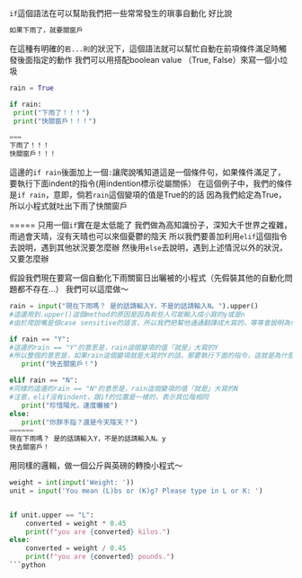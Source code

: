 `if`這個語法在可以幫助我們把一些常常發生的瑣事自動化
 好比說
 
```python
如果下雨了，就要關窗戶
```
在這種有明確的`若...則`的狀況下，這個語法就可以幫忙自動在前項條件滿足時觸發後面指定的動作
我們可以用搭配boolean value （True, False）來寫一個小垃圾
 
 ```python
rain = True

if rain:
  print("下雨了！！！")
  print("快關窗戶！！！")

===
下雨了！！！
快關窗戶！！！
```
這邊的`if rain`後面加上一個`:`讓爬說嘴知道這是一個條件句，如果條件滿足了，要執行下面indent的指令(用indention標示從屬關係）
在這個例子中，我們的條件是`if rain`，意即，倘若`rain`這個變項的值是True的的話
因為我們給定為True，所以小程式就吐出下雨了快關窗戶

=====
只用一個`if`實在是太低能了
我們做為高知識份子，深知大千世界之複雜，雨過會天晴，沒有天晴也可以來個憂鬱的陰天
所以我們要善加利用`elif`這個指令去說明，遇到其他狀況要怎麼辦
然後用`else`去說明，遇到上述情況以外的狀況，又要怎麼辦

 
假設我們現在要寫一個自動化下雨關窗日出曬被的小程式（先假裝其他的自動化問題都不存在...）
我們可以這麼做～
 
 ```python
rain = input("現在下雨嗎？ 是的話請輸入Y，不是的話請輸入N。").upper()
#這邊用到.upper()這個method的原因是因為有些人可能輸入成小寫的y或是n
#由於爬說嘴是個case sensitive的語言，所以我們把幫他通通翻譯成大寫的，等等會說明為什麼要這麼做
 
if rain == "Y":
#這邊的rain == "Y"的意思是，rain這個變項的值「就是」大寫的Y
#所以整個的意思是，如果rain這個變項就是大寫的Y的話，那要執行下面的指令，這就是為什麼上面要用.upper()
    print("快去關窗戶！")

elif rain == "N":
#同樣的這邊的rain == "N"的意思是，rain這個變項的值「就是」大寫的N
#注意，elif沒有indent，跟if的位置是一樣的，表示其位階相同
    print("珍惜陽光，速度曬被")
else:
    print("你胖手指？還是今天陰天？")
======
現在下雨嗎？ 是的話請輸入Y，不是的話請輸入N。y
快去關窗戶！
 
 ```
 
用同樣的邏輯，做一個公斤與英磅的轉換小程式～
```python
weight = int(input('Weight: '))
unit = input('You mean (L)bs or (K)g? Please type in L or K: ')


if unit.upper == "L":
    converted = weight * 0.45
    print(f"you are {converted} kilos.")
else:
    converted = weight / 0.45
    print(f"you are {converted} pounds.")
```python
 
